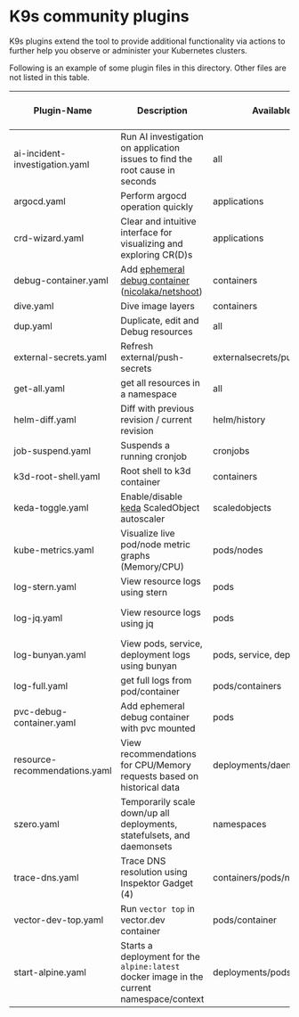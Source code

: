 # K9s community plugins

K9s plugins extend the tool to provide additional functionality via actions to further help you observe or administer
your Kubernetes clusters.

Following is an example of some plugin files in this directory. Other files are not listed in this table.

| Plugin-Name                    | Description                                                                               | Available on Views                  | Shortcut  | Kubectl plugin, external dependencies                                                 |
| ------------------------------ | ----------------------------------------------------------------------------------------- | ----------------------------------- | --------- | ------------------------------------------------------------------------------------- |
| ai-incident-investigation.yaml | Run AI investigation on application issues to find the root cause in seconds              | all                                 | Shift-h/o | [HolmesGPT](https://github.com/robusta-dev/holmesgpt)                                 |
| argocd.yaml                    | Perform argocd operation quickly                                                          | applications                        | Shift-r   | [ArgoCD](https://argo-cd.readthedocs.io/en/stable/getting_started/)                   |
| crd-wizard.yaml                | Clear and intuitive interface for visualizing and exploring CR(D)s                        | applications                        | Shift-w   | [crd-wizard](https://github.com/pehlicd/crd-wizard)                                   |
| debug-container.yaml           | Add [ephemeral debug container](1)<br>([nicolaka/netshoot](2))                            | containers                          | Shift-d   |                                                                                       |
| dive.yaml                      | Dive image layers                                                                         | containers                          | d         | [Dive](https://github.com/wagoodman/dive)                                             |
| dup.yaml                       | Duplicate, edit and Debug resources                                                       | all                                 | Shift-d/e/v | [dup](https://github.com/vash/dup)                                                  |
| external-secrets.yaml          | Refresh external/push-secrets                                                             | externalsecrets/pushsecrets         | Shift-R   |                                                                                       |
| get-all.yaml                   | get all resources in a namespace                                                          | all                                 | g         | [Krew](https://krew.sigs.k8s.io/), [ketall](https://github.com/corneliusweig/ketall/) |
| helm-diff.yaml                 | Diff with previous revision / current revision                                            | helm/history                        | Shift-D/Q | [helm-diff](https://github.com/databus23/helm-diff)                                   |
| job-suspend.yaml               | Suspends a running cronjob                                                                | cronjobs                            | Ctrl-s    |                                                                                       |
| k3d-root-shell.yaml            | Root shell to k3d container                                                               | containers                          | Shift-s   | [jq](https://stedolan.github.io/jq/)                                                  |
| keda-toggle.yaml               | Enable/disable [keda](3) ScaledObject autoscaler                                          | scaledobjects                       | Ctrl-N    |                                                                                       |
| kube-metrics.yaml              | Visualize live pod/node metric graphs (Memory/CPU)                                        | pods/nodes                          | m         | [kube-metics](https://github.com/bakito/kube-metrics)                                 |
| log-stern.yaml                 | View resource logs using stern                                                            | pods                                | Ctrl-l    |                                                                                       |
| log-jq.yaml                    | View resource logs using jq                                                               | pods                                | Ctrl-j    | kubectl-plugins/kubectl-jq                                                            |
| log-bunyan.yaml                | View pods, service, deployment logs using bunyan                                          | pods, service, deployment           | Ctrl-l    | [Bunyan](https://www.npmjs.com/package/bunyan)                                        |
| log-full.yaml                  | get full logs from pod/container                                                          | pods/containers                     | Ctrl-l    |                                                                                       |
| pvc-debug-container.yaml       | Add ephemeral debug container with pvc mounted                                            | pods                                | s         | kubectl                                                                               |
| resource-recommendations.yaml  | View recommendations for CPU/Memory requests based on historical data                     | deployments/daemonsets/statefulsets | Shift-k   | [Robusta KRR](https://github.com/robusta-dev/krr)                                     |
| szero.yaml                     | Temporarily scale down/up all deployments, statefulsets, and daemonsets                   | namespaces                          | Shift-d/u | [szero](https://github.com/jadolg/szero)                                              |
| trace-dns.yaml                 | Trace DNS resolution using Inspektor Gadget (4)                                           | containers/pods/nodes               | Shift-d   |                                                                                       |
| vector-dev-top.yaml            | Run `vector top` in vector.dev container                                                  | pods/container                      | h         | [vector top](https://vector.dev/highlights/2020-12-23-vector-top/)                    |
| start-alpine.yaml              | Starts a deployment for the `alpine:latest` docker image in the current namespace/context | deployments/pods                    | Ctrl-T    |                                                                                       |

[1]: https://kubernetes.io/docs/tasks/debug/debug-application/debug-running-pod/#ephemeral-container

[2]: https://github.com/nicolaka/netshoot

[3]: https://keda.sh/

[4]: https://inspektor-gadget.io/
